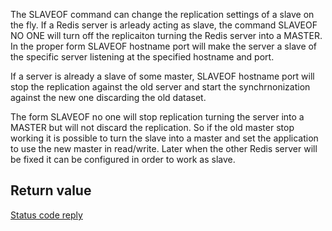 

The SLAVEOF command can change the replication settings of a slave on the fly.
If a Redis server is arleady acting as slave, the command SLAVEOF NO ONE
will turn off the replicaiton turning the Redis server into a MASTER.
In the proper form SLAVEOF hostname port will make the server a slave of the
specific server listening at the specified hostname and port.

If a server is already a slave of some master, SLAVEOF hostname port will
stop the replication against the old server and start the synchrnonization
against the new one discarding the old dataset.

The form SLAVEOF no one will stop replication turning the server into a
MASTER but will not discard the replication. So if the old master stop working
it is possible to turn the slave into a master and set the application to
use the new master in read/write. Later when the other Redis server will be
fixed it can be configured in order to work as slave.

## Return value

[Status code reply][1]



[1]: /p/redis/wiki/ReplyTypes
